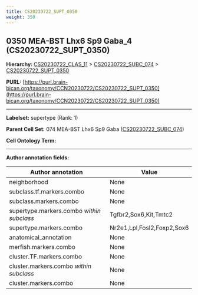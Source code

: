 ```yaml
---
title: CS20230722_SUPT_0350
weight: 350
---
```

## 0350 MEA-BST Lhx6 Sp9 Gaba_4 (CS20230722_SUPT_0350)
<b>Hierarchy: </b>
[CS20230722_CLAS_11](../CS20230722_CLAS_11) >
[CS20230722_SUBC_074](../CS20230722_SUBC_074) >
[CS20230722_SUPT_0350](../CS20230722_SUPT_0350)

**PURL:** [https://purl.brain-bican.org/taxonomy/CCN20230722/CS20230722_SUPT_0350](https://purl.brain-bican.org/taxonomy/CCN20230722/CS20230722_SUPT_0350)

---


**Labelset:** supertype (Rank: 1)

**Parent Cell Set:** 074 MEA-BST Lhx6 Sp9 Gaba ([CS20230722_SUBC_074](../CS20230722_SUBC_074))



**Cell Ontology Term:** 

[MARKER GENES.]: #


---

[TRANSFERRED ANNOTATIONS.]: #


[AUTHOR ANNOTATION FIELDS.]: #


**Author annotation fields:**

| Author annotation | Value |
|-------------------|-------|
|neighborhood|None|
|subclass.tf.markers.combo|None|
|subclass.markers.combo|None|
|supertype.markers.combo _within subclass_|Tgfbr2,Sox6,Kit,Tmtc2|
|supertype.markers.combo|Nr2e1,Lpl,Fosl2,Foxp2,Sox6|
|anatomical_annotation|None|
|merfish.markers.combo|None|
|cluster.TF.markers.combo|None|
|cluster.markers.combo _within subclass_|None|
|cluster.markers.combo|None|
